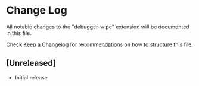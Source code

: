 # Change Log

All notable changes to the "debugger-wipe" extension will be documented in this file.

Check [Keep a Changelog](http://keepachangelog.com/) for recommendations on how to structure this file.

## [Unreleased]

- Initial release